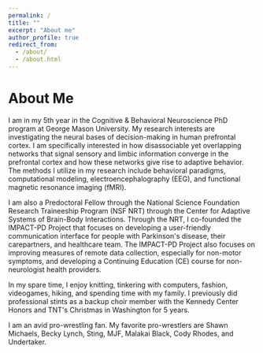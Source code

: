 ```yaml
---
permalink: /
title: ""
excerpt: "About me"
author_profile: true
redirect_from: 
  - /about/
  - /about.html
---
```


About Me
======

I am in my 5th year in the Cognitive & Behavioral Neuroscience PhD program at George Mason University. My research interests are investigating the neural bases of decision-making in human prefrontal cortex. I am specifically interested in how disassociable yet overlapping networks that signal sensory and limbic information converge in the prefrontal cortex and how these networks give rise to adaptive behavior. The methods I utilize in my research include behavioral paradigms, computational modeling, electroencephalography (EEG), and functional magnetic resonance imaging (fMRI).

I am also a Predoctoral Fellow through the National Science Foundation Research Traineeship Program (NSF NRT) through the Center for Adaptive Systems of Brain-Body Interactions. Through the NRT, I co-founded the IMPACT-PD Project that focuses on developing a user-friendly communication interface for people with Parkinson's disease, their carepartners, and healthcare team. The IMPACT-PD Project also focuses on improving measures of remote data collection, especially for non-motor symptoms, and developing a Continuing Education (CE) course for non-neurologist health providers.

In my spare time, I enjoy knitting, tinkering with computers, fashion, videogames, hiking, and spending time with my family. I previously did professional stints as a backup choir member with the Kennedy Center Honors and TNT's Christmas in Washington for 5 years.

I am an avid pro-wrestling fan. My favorite pro-wrestlers are Shawn Michaels, Becky Lynch, Sting, MJF, Malakai Black, Cody Rhodes, and Undertaker.
